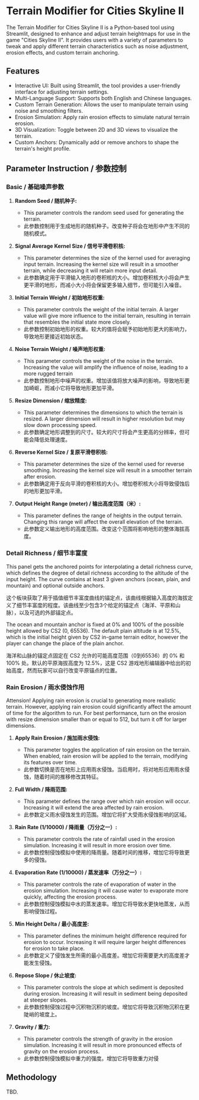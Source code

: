 # Terrain Modifier for Cities Skyline II
The Terrain Modifier for Cities Skyline II is a Python-based tool using Streamlit, designed to enhance and adjust terrain heightmaps for use in the game "Cities Skyline II". It provides users with a variety of parameters to tweak and apply different terrain characteristics such as noise adjustment, erosion effects, and custom terrain anchoring.

## Features
- Interactive UI: Built using Streamlit, the tool provides a user-friendly interface for adjusting terrain settings.
- Multi-Language Support: Supports both English and Chinese languages.
- Custom Terrain Generation: Allows the user to manipulate terrain using noise and smoothing filters.
- Erosion Simulation: Apply rain erosion effects to simulate natural terrain erosion.
- 3D Visualization: Toggle between 2D and 3D views to visualize the terrain.
- Custom Anchors: Dynamically add or remove anchors to shape the terrain's height profile.

## Parameter Instruction / 参数控制

### Basic / 基础噪声参数
1. **Random Seed / 随机种子:**
   - This parameter controls the random seed used for generating the terrain.
   - 此参数控制用于生成地形的随机种子。改变种子将会在地形中产生不同的随机模式。

2. **Signal Average Kernel Size / 信号平滑卷积核:**
   - This parameter determines the size of the kernel used for averaging input terrain. Increasing the kernel size will result in a smoother terrain, while decreasing it will retain more input detail.
   - 此参数确定用于平滑输入地形的卷积核的大小。增加卷积核大小将会产生更平滑的地形，而减小大小将会保留更多输入细节，但可能引入噪音。

3. **Initial Terrain Weight / 初始地形权重:**
   - This parameter controls the weight of the initial terrain. A larger value will give more influence to the initial terrain, resulting in terrain that resembles the initial state more closely.
   - 此参数控制初始地形的权重。较大的值将会赋予初始地形更大的影响力，导致地形更接近初始状态。

4. **Noise Terrain Weight / 噪声地形权重:**
   - This parameter controls the weight of the noise in the terrain. Increasing the value will amplify the influence of noise, leading to a more rugged terrain
   - 此参数控制地形中噪声的权重。增加该值将放大噪声的影响，导致地形更加崎岖，而减小它将导致地形更加平滑。

5. **Resize Dimension / 缩放精度:**
   - This parameter determines the dimensions to which the terrain is resized. A larger dimension will result in higher resolution but may slow down processing speed.
   - 此参数确定地形调整到的尺寸。较大的尺寸将会产生更高的分辨率，但可能会降低处理速度。

6. **Reverse Kernel Size / 复原平滑卷积核:**
   - This parameter determines the size of the kernel used for reverse smoothing. Increasing the kernel size will result in a smoother terrain after erosion.
   - 此参数确定用于反向平滑的卷积核的大小。增加卷积核大小将导致侵蚀后的地形更加平滑。

7. **Output Height Range (meter) / 输出高度范围（米）:**
   - This parameter defines the range of heights in the output terrain. Changing this range will affect the overall elevation of the terrain.
   - 此参数定义输出地形的高度范围。改变这个范围将影响地形的整体海拔高度。

### Detail Richness / 细节丰富度
This panel gets the anchored points for interpolating a detail richness curve, which defines the degree of detail richness according to the altitude of the input height. The curve contains at least 3 given anchors (ocean, plain, and mountain) and optional outside anchors.

这个板块获取了用于插值细节丰富度曲线的锚定点，该曲线根据输入高度的海拔定义了细节丰富度的程度。该曲线至少包含3个给定的锚定点（海洋、平原和山脉），以及可选的外部锚定点。

The ocean and mountain anchor is fixed at 0% and 100% of the possible height allowed by CS2 (0, 65536). The default plain altitude is at 12.5%, which is the initial height given by CS2 in-game terrain editor, however the player can change the place of the plain anchor.

海洋和山脉的锚定点固定在 CS2 允许的可能高度范围（0到65536）的 0% 和 100% 处。默认的平原海拔高度为 12.5%，这是 CS2 游戏地形编辑器中给出的初始高度，然而玩家可以自行改变平原锚点的位置。

### Rain Erosion / 雨水侵蚀作用

Attension! Applying rain erosion is crucial to generating more realistic terrain. However, applying rain erosion could significantly affect the amount of time for the algorithm to run. For best performance, turn on the erosion with resize dimension smaller than or equal to 512, but turn it off for larger dimensions.

1. **Apply Rain Erosion / 施加雨水侵蚀:**
    - This parameter toggles the application of rain erosion on the terrain. When enabled, rain erosion will be applied to the terrain, modifying its features over time.
    - 此参数切换是否在地形上应用雨水侵蚀。当启用时，将对地形应用雨水侵蚀，随着时间的推移修改其特征。

2. **Full Width / 降雨范围:**
    - This parameter defines the range over which rain erosion will occur. Increasing it will extend the area affected by rain erosion.
    - 此参数定义雨水侵蚀发生的范围。增加它将扩大受雨水侵蚀影响的区域。

3. **Rain Rate (1/10000) / 降雨量（万分之一）:**
    - This parameter controls the rate of rainfall used in the erosion simulation. Increasing it will result in more erosion over time.
    - 此参数控制侵蚀模拟中使用的降雨量。随着时间的推移，增加它将导致更多的侵蚀。

4. **Evaporation Rate (1/10000) / 蒸发速率（万分之一）:**
    - This parameter controls the rate of evaporation of water in the erosion simulation. Increasing it will cause water to evaporate more quickly, affecting the erosion process.
    - 此参数控制侵蚀模拟中水的蒸发速率。增加它将导致水更快地蒸发，从而影响侵蚀过程。

5. **Min Height Delta / 最小高度差:**
    - This parameter defines the minimum height difference required for erosion to occur. Increasing it will require larger height differences for erosion to take place.
    - 此参数定义了侵蚀发生所需的最小高度差。增加它将需要更大的高度差才能发生侵蚀。

6. **Repose Slope / 休止坡度:**
    - This parameter controls the slope at which sediment is deposited during erosion. Increasing it will result in sediment being deposited at steeper slopes.
    - 此参数控制侵蚀过程中沉积物沉积的坡度。增加它将导致沉积物沉积在更陡峭的坡度上。

7. **Gravity / 重力:**
    - This parameter controls the strength of gravity in the erosion simulation. Increasing it will result in more pronounced effects of gravity on the erosion process.
    - 此参数控制侵蚀模拟中重力的强度。增加它将导致重力对侵

## Methodology
TBD.
